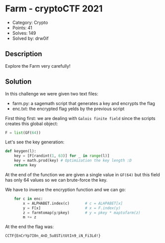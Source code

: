 # Farm - cryptoCTF 2021

- Category: Crypto
- Points: 41
- Solves: 149
- Solved by: drw0if

## Description

Explore the Farm very carefully!

## Solution

In this challenge we were given two text files:
- farm.py: a sagemath script that generates a key and encrypts the flag
- enc.txt: the encrypted flag yelds by the previous script

First thing first: we are dealing with `Galois finite field` since the scripts creates this global object:
```python
F = list(GF(64))
```

Let's see the key generation:
```python
def keygen(l):
	key = [F[randint(1, 63)] for _ in range(l)] 
	key = math.prod(key) # Optimization the key length :D
	return key
```

At the end of the function we are given a single value in `GF(64)` but this field has only 64 values so we can brute-force the key.

We have to inverse the encryption function and we can go:
```python
    for c in enc:
        x = ALPHABET.index(c)       # c = ALHPABET[x]
        y = F[x]                    # x = F.index(y)
        z = farmtomap(y/pkey)       # y = pkey * maptofarm(z)
        m += z
```

At the end the flag was:
```
CCTF{EnCrYp7I0n_4nD_5u8STitUtIn9_iN_Fi3Ld!}
```
